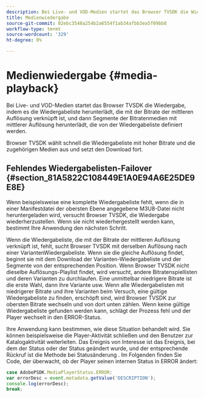 ```yaml
---
description: Bei Live- und VOD-Medien startet das Browser TVSDK die Wiedergabe, indem es die Wiedergabeliste herunterlädt, die mit der Bitrate der mittleren Auflösung verknüpft ist, und dann Segmente der Bitratenmedien mit mittlerer Auflösung herunterlädt, die von der Wiedergabeliste definiert werden.
title: Medienwiedergabe
source-git-commit: 02ebc3548a254b2a6554f1ab34afbb3ea5f09bb8
workflow-type: tm+mt
source-wordcount: '329'
ht-degree: 0%

---
```


# Medienwiedergabe {#media-playback}

Bei Live- und VOD-Medien startet das Browser TVSDK die Wiedergabe, indem es die Wiedergabeliste herunterlädt, die mit der Bitrate der mittleren Auflösung verknüpft ist, und dann Segmente der Bitratenmedien mit mittlerer Auflösung herunterlädt, die von der Wiedergabeliste definiert werden.

Browser TVSDK wählt schnell die Wiedergabeliste mit hoher Bitrate und die zugehörigen Medien aus und setzt den Download fort.

## Fehlendes Wiedergabelisten-Failover {#section_81A5822C108449E1A0E94A6E25DE9E8E}

Wenn beispielsweise eine komplette Wiedergabeliste fehlt, wenn die in einer Manifestdatei der obersten Ebene angegebene M3U8-Datei nicht heruntergeladen wird, versucht Browser TVSDK, die Wiedergabe wiederherzustellen. Wenn sie nicht wiederhergestellt werden kann, bestimmt Ihre Anwendung den nächsten Schritt.

Wenn die Wiedergabeliste, die mit der Bitrate der mittleren Auflösung verknüpft ist, fehlt, sucht Browser TVSDK mit derselben Auflösung nach einer VariantenWiedergabeliste. Wenn sie die gleiche Auflösung findet, beginnt sie mit dem Download der Varianten-Wiedergabeliste und der Segmente von der entsprechenden Position. Wenn Browser TVSDK nicht dieselbe Auflösungs-Playlist findet, wird versucht, andere Bitratenspiellisten und deren Varianten zu durchlaufen. Eine unmittelbar niedrigere Bitrate ist die erste Wahl, dann ihre Variante usw. Wenn alle Wiedergabelisten mit niedrigerer Bitrate und ihre Varianten beim Versuch, eine gültige Wiedergabeliste zu finden, erschöpft sind, wird Browser TVSDK zur obersten Bitrate wechseln und von dort unten zählen. Wenn keine gültige Wiedergabeliste gefunden werden kann, schlägt der Prozess fehl und der Player wechselt in den ERROR-Status.

Ihre Anwendung kann bestimmen, wie diese Situation behandelt wird. Sie können beispielsweise die Player-Aktivität schließen und den Benutzer zur Katalogaktivität weiterleiten. Das Ereignis von Interesse ist das Ereignis, bei dem der Status oder der Status geändert wurde, und der entsprechende Rückruf ist die Methode bei Statusänderung . Im Folgenden finden Sie Code, der überwacht, ob der Player seinen internen Status in ERROR ändert:

```js
case AdobePSDK.MediaPlayerStatus.ERROR:  
var errorDesc = event.metadata.getValue('DESCRIPTION'); 
console.log(errorDesc); 
break; 
```

